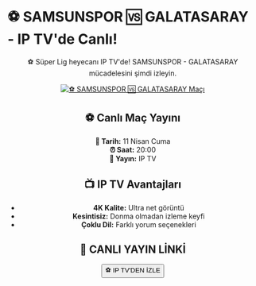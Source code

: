 <h1>⚽️ SAMSUNSPOR 🆚 GALATASARAY - IP TV'de Canlı!</h1>

<center>
  <div class="content">
    <section id="samsun-galatasaray">
      <p>⚽️ Süper Lig heyecanı IP TV'de! SAMSUNSPOR - GALATASARAY mücadelesini şimdi izleyin.</p>
      <a href="https://canlimacinizle.blogspot.com/" title="⚽️ SAMSUNSPOR 🆚 GALATASARAY Canlı İzle" target="_blank">
        <img src="https://i.ibb.co/5K7Ks6w/zzzz3.gif" alt="⚽️ SAMSUNSPOR 🆚 GALATASARAY Maçı">
      </a>
      <p>
        <h2>⚽️ Canlı Maç Yayını</h2>
        <strong>📅 Tarih:</strong> 11 Nisan Cuma<br>
        <strong>⏰ Saat:</strong> 20:00<br>
        <strong>📡 Yayın:</strong> IP TV
      </p>
    </section>
    <section id="neden-iptv">
      <h2>📺 IP TV Avantajları</h2>
      <ul>
        <li><strong>4K Kalite:</strong> Ultra net görüntü</li>
        <li><strong>Kesintisiz:</strong> Donma olmadan izleme keyfi</li>
        <li><strong>Çoklu Dil:</strong> Farklı yorum seçenekleri</li>
      </ul>
    </section>
    <section id="canli-mac-linki">
      <h2>🔴 CANLI YAYIN LİNKİ</h2>
      <a href="https://canlimacinizle.blogspot.com/" target="_blank">
        <button>⚽️ IP TV'DEN İZLE</button>
      </a>
    </section>
  </div>
</center>
